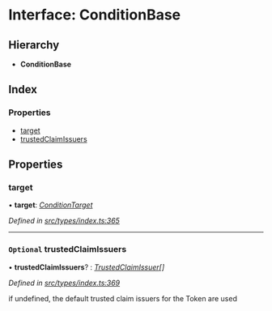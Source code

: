 # Interface: ConditionBase

## Hierarchy

* **ConditionBase**

## Index

### Properties

* [target](conditionbase.md#target)
* [trustedClaimIssuers](conditionbase.md#optional-trustedclaimissuers)

## Properties

###  target

• **target**: *[ConditionTarget](../enums/conditiontarget.md)*

*Defined in [src/types/index.ts:365](https://github.com/PolymathNetwork/polymesh-sdk/blob/cfab557b/src/types/index.ts#L365)*

___

### `Optional` trustedClaimIssuers

• **trustedClaimIssuers**? : *[TrustedClaimIssuer](trustedclaimissuer.md)[]*

*Defined in [src/types/index.ts:369](https://github.com/PolymathNetwork/polymesh-sdk/blob/cfab557b/src/types/index.ts#L369)*

if undefined, the default trusted claim issuers for the Token are used
